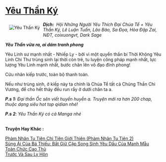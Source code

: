 <a href="https://utruyen.com/yeu-than-ky/16810/" title="Yêu Thần Ký"><h1>Yêu Thần Ký</h1></a><div style="display:table"><img align="right" style="float: left; padding: 10px;" src="https://utruyen.com/images/story/200x260/yeu-than-ky.jpg" alt="Yêu Thần Ký"><b><i>Dịch: </i></b><i> Hội Những Người Yêu Thích Đại Chúa Tể + Yêu Thần Ký, Lê Luận Tuấn, Lão Bảo, Sa Đọa, Hòa Đập Zai, NĐT, coixuongvt, Dark Sage</i><p></p><i><b>Yêu Thần vừa ra, ai dám tranh phong</b></i><p></p>Yêu Linh sư mạnh nhất - Nhiếp Ly - bởi vì một quyển thần bí Thời Không Yêu Linh Chi Thư trùng sinh lại thời còn trẻ, tu luyện công pháp mạnh nhất, lực lượng Yêu Linh mạnh nhất, bước chân lên võ đạo đỉnh phong!<p></p><p></p>Cừu nhân kiếp trước, toàn bộ thanh toán.<p></p><p></p>Nếu như trùng sinh, ở kiếp này ta chính là Chúa Tể tất cả Chúng Thần Chi Vương, để cho hết thảy đều run rẩy ở dưới chân ta a.<p></p><b><i>P.s 1:</i></b><i> Đại thần Ốc sên viết huyền huyễn a. Truyện mới ra hơn 200 chap, thuộc dạng siêu hot top qidian nhé!</i><p></p><b><i>P.s 2</i></b><i>: Yêu Thần Ký có cả Manga nhé </i></div><p><br><b>Truyện Hay Khác :</b></p><a href="https://utruyen.com/pham-nhan-tu-tien-chi-tien-gioi-thien-pham-nhan-tu-tien-2/17517/" alt="Phàm Nhân Tu Tiên Chi Tiên Giới Thiên (Phàm Nhân Tu Tiên 2)">Phàm Nhân Tu Tiên Chi Tiên Giới Thiên (Phàm Nhân Tu Tiên 2)</a><br/><a href="https://github.com/quanluxury/ngontinhhot/tree/master/truyenhay/19136/" alt="Sủng Ái Của Bá Thiếu: Bắt Giữ Cặp Song Sinh Yêu Dấu Của Manh Mẫu">Sủng Ái Của Bá Thiếu: Bắt Giữ Cặp Song Sinh Yêu Dấu Của Manh Mẫu</a><br/><a href="https://github.com/quanluxury/ngontinhhot/tree/master/truyenhay/17524/" alt="Toàn Chức Cao Thủ">Toàn Chức Cao Thủ</a><br/><a href="https://dammy2019.blogspot.com/2019/11/truoc-va-sau-ly-hon.html" alt="Trước Và Sau Ly Hôn">Trước Và Sau Ly Hôn</a><br/>